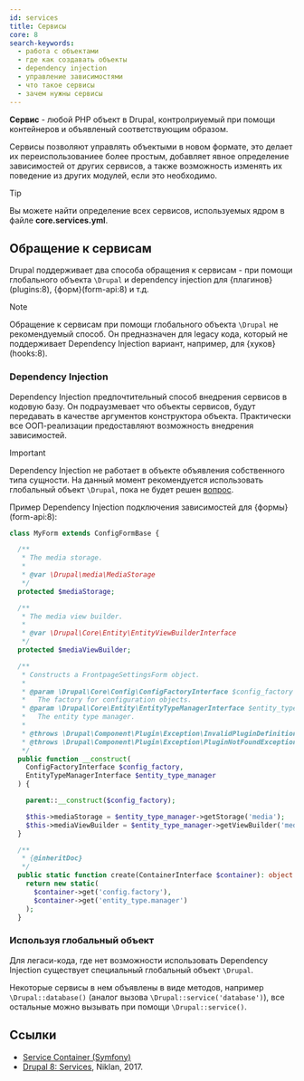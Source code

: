 ```yaml
---
id: services
title: Сервисы
core: 8
search-keywords:
  - работа с объектами
  - где как создавать объекты
  - dependency injection
  - управление зависимостями
  - что такое сервисы
  - зачем нужны сервисы
---
```


**Сервис** - любой PHP объект в Drupal, контролриуемый при помощи контейнеров и объявленый соответствующим образом.

Сервисы позволяют управлять объектыми в новом формате, это делает их переиспользованиее более простым, добавляет явное определение зависимостей от других сервисов, а также возможность изменять их поведение из других модулей, если это необходимо.

> [!TIP]
> Вы можете найти определение всех сервисов, используемых ядром в файле **core.services.yml**.

## Обращение к сервисам

Drupal поддерживает два способа обращения к сервисам - при помощи глобального объекта `\Drupal` и dependency injection для {плагинов}(plugins:8), {форм}(form-api:8) и т.д.

> [!NOTE]
> Обращение к сервисам при помощи глобального объекта `\Drupal` не рекомендуемый способ. Он предназначен для legacy кода, который не поддерживает Dependency Injection вариант, например, для {хуков}(hooks:8).

### Dependency Injection

Dependency Injection предпочтительный способ внедрения сервисов в кодовую базу. Он подраузмевает что объекты сервисов, будут передавать в качестве аргументов конструктора объекта. Практически все ООП-реализации предоставляют возможность внедрения зависимостей.

> [!IMPORTANT]
> Dependency Injection не работает в объекте объявления собственного типа сущности. На данный момент рекомендуется использовать глобальный объект `\Drupal`, пока не будет решен [вопрос](https://www.drupal.org/node/2913224).

Пример Dependency Injection подключения зависимостей для {формы}(form-api:8):

```php
class MyForm extends ConfigFormBase {

  /**
   * The media storage.
   *
   * @var \Drupal\media\MediaStorage
   */
  protected $mediaStorage;

  /**
   * The media view builder.
   *
   * @var \Drupal\Core\Entity\EntityViewBuilderInterface
   */
  protected $mediaViewBuilder;

  /**
   * Constructs a FrontpageSettingsForm object.
   *
   * @param \Drupal\Core\Config\ConfigFactoryInterface $config_factory
   *   The factory for configuration objects.
   * @param \Drupal\Core\Entity\EntityTypeManagerInterface $entity_type_manager
   *   The entity type manager.
   *
   * @throws \Drupal\Component\Plugin\Exception\InvalidPluginDefinitionException
   * @throws \Drupal\Component\Plugin\Exception\PluginNotFoundException
   */
  public function __construct(
    ConfigFactoryInterface $config_factory,
    EntityTypeManagerInterface $entity_type_manager
  ) {

    parent::__construct($config_factory);

    $this->mediaStorage = $entity_type_manager->getStorage('media');
    $this->mediaViewBuilder = $entity_type_manager->getViewBuilder('media');
  }

  /**
   * {@inheritDoc}
   */
  public static function create(ContainerInterface $container): object {
    return new static(
      $container->get('config.factory'),
      $container->get('entity_type.manager')
    );
  }
```

### Используя глобальный объект

Для легаси-кода, где нет возможности использовать Dependency Injection существует специальный глобальный объект `\Drupal`.

Некоторые сервисы в нем объявлены в виде методов, например `\Drupal::database()` (аналог вызова `\Drupal::service('database')`), все остальные можно вызывать при помощи `\Drupal::service()`.

## Ссылки

- [Service Container (Symfony)](https://symfony.com/doc/3.4/service_container.html)
- [Drupal 8: Services](https://niklan.net/blog/150), Niklan, 2017.
